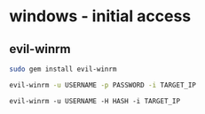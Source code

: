 # windows - initial access

## evil-winrm

```bash
sudo gem install evil-winrm
```

```bash
evil-winrm -u USERNAME -p PASSWORD -i TARGET_IP
```

```
evil-winrm -u USERNAME -H HASH -i TARGET_IP
```

